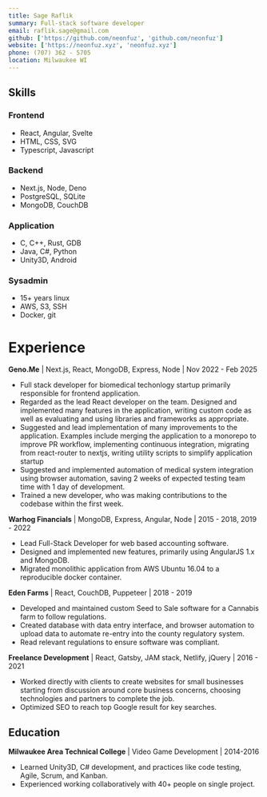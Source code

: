 ```yaml
---
title: Sage Raflik
summary: Full-stack software developer
email: raflik.sage@gmail.com
github: ['https://github.com/neonfuz', 'github.com/neonfuz']
website: ['https://neonfuz.xyz', 'neonfuz.xyz']
phone: (707) 362 - 5705
location: Milwaukee WI
---
```



## Skills

### Frontend
* React, Angular, Svelte
* HTML, CSS, SVG
* Typescript, Javascript

### Backend
* Next.js, Node, Deno
* PostgreSQL, SQLite
* MongoDB, CouchDB

### Application
* C, C++, Rust, GDB
* Java, C#, Python
* Unity3D, Android

### Sysadmin
* 15+ years linux
* AWS, S3, SSH
* Docker, git

# Experience

**Geno.Me** | Next.js, React, MongoDB, Express, Node | Nov 2022 - Feb 2025
- Full stack developer for biomedical techonlogy startup primarily responsible for frontend
  application.
- Regarded as the lead React developer on the team. Designed and implemented many features in
  the application, writing custom code as well as evaluating and using libraries and frameworks
  as appropriate.
- Suggested and lead implementation of many improvements to the application. Examples include
  merging the application to a monorepo to improve PR workflow, implementing continuous
  integration, migrating from react-router to nextjs, writing utility scripts to simplify
  application startup
- Suggested and implemented automation of medical system integration using browser automation,
  saving 2 weeks of expected testing team time with 1 day of development.
- Trained a new developer, who was making contributions to the codebase within the first week.

**Warhog Financials** | MongoDB, Express, Angular, Node | 2015 - 2018, 2019 - 2022
- Lead Full-Stack Developer for web based accounting software.
- Designed and implemented new features, primarily using AngularJS 1.x and MongoDB.
- Migrated monolithic application from AWS Ubuntu 16.04 to a reproducible docker container.

**Eden Farms** | React, CouchDB, Puppeteer | 2018 - 2019
- Developed and maintained custom Seed to Sale software for a Cannabis farm to follow regulations.
- Created database with data entry interface, and browser automation to upload data to automate
  re-entry into the county regulatory system.
- Read relevant regulations to ensure software was compliant.

**Freelance Development** | React, Gatsby, JAM stack, Netlify, jQuery | 2016 - 2021
- Worked directly with clients to create websites for small businesses starting from
  discussion around core business concerns, choosing technologies and partners to complete the job.
- Optimized SEO to reach top Google result for key searches.

Education
---------

**Milwaukee Area Technical College** | Video Game Development | 2014-2016
- Learned Unity3D, C# development, and practices like code testing, Agile, Scrum, and Kanban.
- Experienced working collaboratively with 40+ people on single project.
